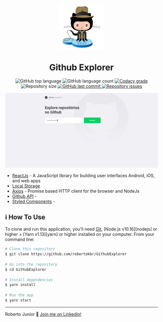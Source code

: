 <h1 align="center">
    <img src="https://github.com/robertokbr/GithubExplorer/blob/master/.Github/octoJones.png" width="150px" /><br>
    <br>
  Github Explorer
</h1>

<p align="center">
  <img alt="GitHub top language" src="https://img.shields.io/github/languages/top/robertokbr/GithubExplorer.svg">

  <img alt="GitHub language count" src="https://img.shields.io/github/languages/count/robertokbr/GithubExplorer.svg">

  <a href="https://www.codacy.com/app/robertokbr/GithubExplorer?utm_source=github.com&amp;utm_medium=referral&amp;utm_content=robertokbr/GithubExplorer&amp;utm_campaign=Badge_Grade">
    <img alt="Codacy grade" src="https://img.shields.io/codacy/grade/1b577a07dda843aba09f4bc55d1af8fc.svg">
  </a>

  <img alt="Repository size" src="https://img.shields.io/github/repo-size/robertokbr/GithubExplorer.svg">
  <a href="https://github.com/robertokbr/GithubExplorer/commits/master">
    <img alt="GitHub last commit" src="https://img.shields.io/github/last-commit/robertokbr/GithubExplorer.svg">
  </a>

  <a href="https://github.com/robertokbr/GithubExplorer/issues">
    <img alt="Repository issues" src="https://img.shields.io/github/issues/robertokbr/GithubExplorer.svg">
  </a>
</p>

<img src="https://github.com/robertokbr/GithubExplorer/blob/master/.Github/example.gif"/>

- [ReactJs](https://reactjs.org) - A JavaScript library for building user interfaces
Android, iOS, and web apps
- [Local Storage]()
- [Axios](https://github.com/axios/axios) - Promise based HTTP client for the browser and NodeJs
- [Github API]() -
- [Styled Components]() -



## :information_source: How To Use

To clone and run this application, you'll need [Git](https://git-scm.com), [Node.js v10.16][nodejs] or higher + [Yarn v1.13][yarn] or higher installed on your computer. From your command line:

```bash
# Clone this repository
$ git clone https://github.com/robertokbr/GithubExplorer

# Go into the repository
$ cd GithubExplorer

# Install dependencies
$ yarn install

# Run the app
$ yarn start
```
---

Roberto Junior :wave: [Join me on Linkedin!](https://www.linkedin.com/in/robertojrcdc/)

[vc]: https://code.visualstudio.com/
[vceditconfig]: https://marketplace.visualstudio.com/items?itemName=EditorConfig.EditorConfig
[vceslint]: https://marketplace.visualstudio.com/items?itemName=dbaeumer.vscode-eslint
